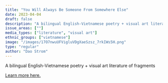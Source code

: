 ```yaml
---
title: "You Will Always Be Someone From Somewhere Else"
date: 2023-04-04
draft: false
description: "A bilingual English-Vietnamese poetry + visual art literature of fragments"
issue_areas: [""]
media_types: ["literature", "visual art"]
ethnic_groups: ["vietnamese"]
image: "/images/17O7nwuUFVigluVDgXaeSzsz_7rkIWs5H.png"
type: "regular"
author: "Dao Strom"
---
```


A bilingual English-Vietnamese poetry + visual art literature of fragments

[Learn more here.](https://www.daostrom.com/you-will-always-be-someone-from-somewhere-else)
